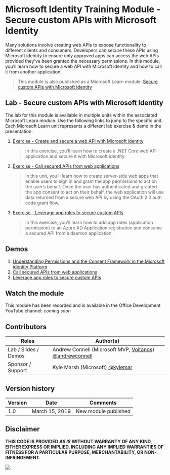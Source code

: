 # Microsoft Identity Training Module - Secure custom APIs with Microsoft Identity

Many solutions involve creating web APIs to expose functionality to different clients and consumers. Developers can secure these APIs using Microsoft identity to ensure only approved apps can access the web APIs provided they've been granted the necessary permissions. In this module, you’ll learn how to secure a web API with Microsoft identity and how to call it from another application.

> This module is also published as a Microsoft Learn module: [Secure custom APIs with Microsoft Identity](https://docs.microsoft.com/learn/modules/identity-secure-custom-api)

## Lab - Secure custom APIs with Microsoft Identity

The lab for this module is available in multiple units within the associated Microsoft Learn module. Use the following links to jump to the specific unit. Each Microsoft Learn unit represents a different lab exercise & demo in the presentation.

1. [Exercise - Create and secure a web API with Microsoft identity](https://docs.microsoft.com/learn/modules/identity-secure-custom-api/3-exercise-secure-api-microsoft-identity)

    > In this exercise, you’ll learn how to create a .NET Core web API application and secure it with Microsoft identity.

1. [Exercise - Call secured APIs from web applications](https://docs.microsoft.com/learn/modules/identity-secure-custom-api/5-exercise-call-secured-apis-webapps)

    > In this unit, you’ll learn how to create server-side web apps that enable users to sign in and grant the app permissions to act on the user’s behalf. Once the user has authenticated and granted the app consent to act on their behalf, the web application will use data returned from a secure web API by using the OAuth 2.0 auth code grant flow.

1. [Exercise - Leverage app roles to secure custom APIs](https://docs.microsoft.com/learn/modules/identity-secure-custom-api/7-exercise-leverage-app-roles)

    > In this exercise, you'll learn how to add app roles (application permission) to an Azure AD Application registration and consume a secured API from a daemon application.

## Demos

1. [Understanding Permissions and the Consent Framework in the Microsoft identity Platform](./Demos/01-product-catalog-webapi-app)
1. [Call secured APIs from web applications](./Demos/02-call-webapi-from-webapp)
1. [Leverage app roles to secure custom APIs](./Demos/03-add-app-roles-to-webapi)

## Watch the module

This module has been recorded and is available in the Office Development YouTube channel: *coming soon*

## Contributors

|        Roles         |                                                    Author(s)                                                     |
| -------------------- | ---------------------------------------------------------------------------------------------------------------- |
| Lab / Slides / Demos | Andrew Connell (Microsoft MVP, [Voitanos](https://www.voitanos.io)) [@andrewconnell](//github.com/andrewconnell) |
| Sponsor / Support    | Kyle Marsh (Microsoft) [@kylemar](//github.com/kylemar)                                                          |

## Version history

| Version |      Date      |       Comments       |
| ------- | -------------- | -------------------- |
| 1.0     | March 15, 2019 | New module published |

## Disclaimer

**THIS CODE IS PROVIDED _AS IS_ WITHOUT WARRANTY OF ANY KIND, EITHER EXPRESS OR IMPLIED, INCLUDING ANY IMPLIED WARRANTIES OF FITNESS FOR A PARTICULAR PURPOSE, MERCHANTABILITY, OR NON-INFRINGEMENT.**

<img src="https://telemetry.sharepointpnp.com/TrainingContent/Identity/04%20securing%20custom%20apis" />
